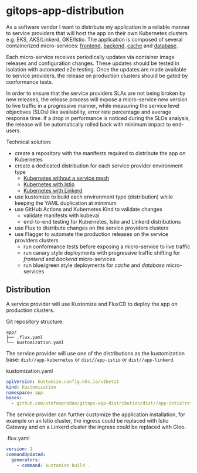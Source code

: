 # gitops-app-distribution

As a software vendor I want to distribute my application in a reliable manner to service providers
that will host the app on their own Kubernetes clusters e.g. EKS, AKS/Linkerd, GKE/Istio.
The application is composed of several containerized micro-services: [frontend](dist/base/frontend),
[backend](dist/base/backend), [cache](dist/base/cache) and [database](dist/base/database).

Each micro-service receives periodically updates via container image releases and configuration changes.
These updates should be tested in isolation with automated e2e testing. 
Once the updates are made available to service providers, the release on production clusters
should be gated by conformance tests.

In order to ensure that the service providers SLAs are not being broken by new releases,
the release process will expose a micro-service new version to live traffic in a progressive manner,
while measuring the service level objectives (SLOs) like availability, error rate percentage and average response time.
If a drop in performance is noticed during the SLOs analysis, the release will be automatically rolled back
with minimum impact to end-users.

Technical solution:
* create a repository with the manifests required to distribute the app on Kubernetes
* create a dedicated distribution for each service provider environment type
    * [Kubernetes without a service mesh](dist/app-kubernetes/README.md)
    * [Kubernetes with Istio](dist/app-istio/README.md)
    * [Kubernetes with Linkerd](dist/app-linkerd/README.md)
* use kustomize to build each environment type (distribution) while keeping the YAML duplication at minimum
* use GitHub Actions and Kubernetes Kind to validate changes
    * validate manifests with kubeval
    * end-to-end testing for Kubernetes, Istio and Linkerd distributions
* use Flux to distribute changes on the service providers clusters
* use Flagger to automate the production releases on the service providers clusters
    * run conformance tests before exposing a micro-service to live traffic
    * run canary style deployments with progressive traffic shifting for _frontend_ and _backend_ micro-services
    * run blue/green style deployments for _cache_ and _database_ micro-services

## Distribution

A service provider will use Kustomize and FluxCD to deploy the app on production clusters.

Git repository structure:
```
app/
├── .flux.yaml
└── kustomization.yaml
```

The service provider will use one of the distributions as the kustomization base:
`dist//app-kubernetes` or `dist//app-istio` or `dist//app-linkerd`.

kustomization.yaml
```yaml
apiVersion: kustomize.config.k8s.io/v1beta1
kind: Kustomization
namespace: app
bases:
  - github.com/stefanprodan/gitops-app-distribution/dist//app-istio?ref=1.0.0
```

The service provider can further customize the application installation, for example on an Istio cluster, the ingress 
could be replaced with Istio Gateway and on a Linkerd cluster the ingress could be replaced with Gloo.

.flux.yaml
```yaml
version: 1
commandUpdated:
  generators:
    - command: kustomize build .
```
